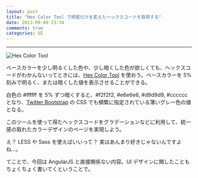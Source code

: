 ```yaml
---
layout: post
title: "Hex Color Tool で明度だけを変えたヘックスコードを取得する"
date: 2013-09-09 23:34
comments: true
categories: UI
---
```


---

![Hex Color Tool](http://hexcolortool.com/images/logo.svg)

ベースカラーを少し明るくした色や、少し暗くした色が欲しくても、ヘックスコードがわかんないってときには、[Hex Color Tool](http://hexcolortool.com/) を使おう。ベースカラーを 5% 刻みで明るく、または暗くした値を表示させることができる。

<!-- more -->

白色の #ffffff を 5% ずつ暗くすると、#f2f2f2, #e6e6e6, #d9d9d9, #cccccc となり、[Twitter Bootstrap](http://getbootstrap.com/) の CSS でも頻繁に指定されている薄いグレー色の値となる。

このツールを使って得たヘックスコードをグラデーションなどに利用して、統一感の取れたカラーデザインのページを実現しよう。

え？ LESS や Sass を使えばいいって？ 実はあんまり好きじゃないんですよね…。

てことで、今回は AngularJS と直接関係ない内容。UI デザインに関したこともちょくちょく書いてくということで。
